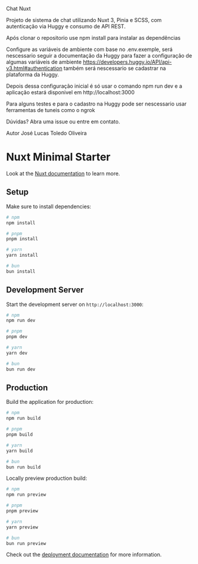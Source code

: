 Chat Nuxt

Projeto de sistema de chat utilizando Nuxt 3, Pinia e SCSS, com autenticação via Huggy e consumo de API REST.


Após clonar o repositorio use npm install para instalar as dependências

Configure as variáveis de ambiente com base no .env.exemple, será nescessario seguir a documentação da Huggy para fazer a configuração de algumas variáveis de ambiente
https://developers.huggy.io/API/api-v3.html#authentication também será nescessario se cadastrar na plataforma da Huggy.

Depois dessa configuração inicial é só usar o comando npm run dev e a aplicação estará disponivel em http://localhost:3000

Para alguns testes e para o cadastro na Huggy pode ser nescessario usar ferramentas de tuneis como o ngrok

Dúvidas?
Abra uma issue ou entre em contato.


Autor
José Lucas Toledo Oliveira



# Nuxt Minimal Starter

Look at the [Nuxt documentation](https://nuxt.com/docs/getting-started/introduction) to learn more.

## Setup

Make sure to install dependencies:

```bash
# npm
npm install

# pnpm
pnpm install

# yarn
yarn install

# bun
bun install
```

## Development Server

Start the development server on `http://localhost:3000`:

```bash
# npm
npm run dev

# pnpm
pnpm dev

# yarn
yarn dev

# bun
bun run dev
```

## Production

Build the application for production:

```bash
# npm
npm run build

# pnpm
pnpm build

# yarn
yarn build

# bun
bun run build
```

Locally preview production build:

```bash
# npm
npm run preview

# pnpm
pnpm preview

# yarn
yarn preview

# bun
bun run preview
```

Check out the [deployment documentation](https://nuxt.com/docs/getting-started/deployment) for more information.
